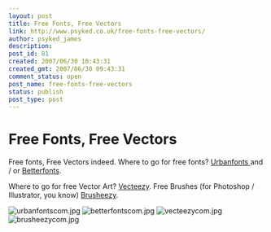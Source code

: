 ```yaml
---
layout: post
title: Free Fonts, Free Vectors
link: http://www.psyked.co.uk/free-fonts-free-vectors/
author: psyked_james
description: 
post_id: 81
created: 2007/06/30 10:43:31
created_gmt: 2007/06/30 09:43:31
comment_status: open
post_name: free-fonts-free-vectors
status: publish
post_type: post
---
```


# Free Fonts, Free Vectors

Free fonts, Free Vectors indeed. Where to go for free fonts? [Urbanfonts ](http://www.urbanfonts.com/) and / or [Betterfonts](http://betterfonts.com/). 

Where to go for free Vector Art? [Vecteezy](http://www.vecteezy.com/). Free Brushes (for Photoshop / Illustrator, you know) [Brusheezy](http://www.brusheezy.com/).

![urbanfontscom.jpg](http://uploads.psyked.co.uk/2007/06/urbanfontscom.jpg) ![betterfontscom.jpg](http://uploads.psyked.co.uk/2007/06/betterfontscom.jpg) ![vecteezycom.jpg](http://uploads.psyked.co.uk/2007/06/vecteezycom.jpg) ![brusheezycom.jpg](http://uploads.psyked.co.uk/2007/06/brusheezycom.jpg)